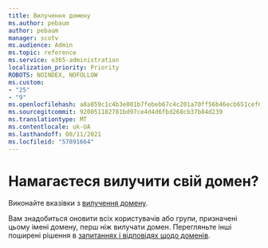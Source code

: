```yaml
---
title: Вилучення домену
ms.author: pebaum
author: pebaum
manager: scotv
ms.audience: Admin
ms.topic: reference
ms.service: o365-administration
localization_priority: Priority
ROBOTS: NOINDEX, NOFOLLOW
ms.custom:
- "25"
- "9"
ms.openlocfilehash: a8a859c1c4b3e001b7febeb67c4c201a70ff56b46ecb651cef69d88500846626
ms.sourcegitcommit: 920051182781bd97ce4d4d6fbd268cb37b84d239
ms.translationtype: MT
ms.contentlocale: uk-UA
ms.lasthandoff: 08/11/2021
ms.locfileid: "57891664"
---
```

# <a name="trying-to-remove-your-domain"></a>Намагаєтеся вилучити свій домен?

Виконайте вказівки з [вилучення домену](https://docs.microsoft.com/microsoft-365/admin/get-help-with-domains/remove-a-domain).
  
Вам знадобиться оновити всіх користувачів або групи, призначені цьому імені домену, перш ніж вилучати домен. Перегляньте інші поширені рішення в [запитаннях і відповідях щодо доменів](https://docs.microsoft.com/microsoft-365/admin/setup/domains-faq).
  